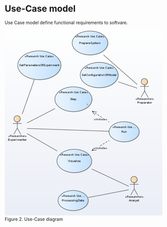 # Use-Case model
Use Case model define functional requirements to softvare.   

![Fig1](Fig_1.png)  
Figure 2. Use-Case diagram 
